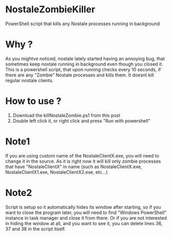 # NostaleZombieKiller
PowerShell script that kills any Nostale processes running in background

# Why ?
As you mightve noticed, nostale lately started having an annoying bug, that sometimes keep nostale running in background even though you closed it.
This is a powershell script, that upon running checks every 10 seconds, if there are any "Zombie" Nostale processes and kills them. 
It doesnt kill regular nostale clients.

# How to use ?
1. Download the killNostaleZombie.ps1 from this post
2. Double left click it, or right click and press "Run with powershell"

# Note1
If you are using custom name of the NostaleClientX.exe, you will need to change it in the source. As it is right now it will kill only zombie processes that have "NostaleClientX" in name (such as NostaleClientX.exe, NostaleClientX1.exe, NostaleClientX2.exe, etc...)

# Note2
Script is setup so it automatically hides its window after starting, so if you want to close the program later, you will need to find "Windows PowerShell" instance in task manager and close it from there. Or if you are not interested in hiding the window at all, and you want to see it, you can delete lines 36, 37 and 38 in the script itself.
